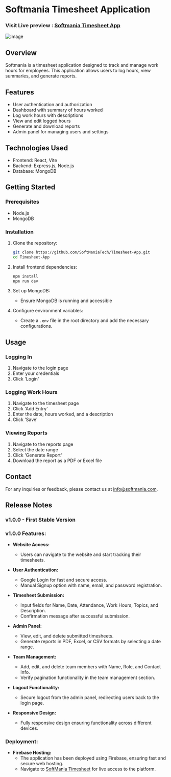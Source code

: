 # Softmania Timesheet Application

### Visit Live preview : [Softmania Timesheet App](https://softmania-timesheet.web.app/)

![image](https://github.com/user-attachments/assets/cdd6535a-7e4c-45e1-8f67-fb6401d1a230)


## Overview
Softmania is a timesheet application designed to track and manage work hours for employees. This application allows users to log hours, view summaries, and generate reports.

## Features
- User authentication and authorization
- Dashboard with summary of hours worked
- Log work hours with descriptions
- View and edit logged hours
- Generate and download reports
- Admin panel for managing users and settings

## Technologies Used
- Frontend: React, Vite
- Backend: Express.js, Node.js
- Database: MongoDB

## Getting Started

### Prerequisites
- Node.js
- MongoDB

### Installation

1. Clone the repository:
    ```bash
    git clone https://github.com/SoftManiaTech/Timesheet-App.git
    cd Timesheet-App
    ```

2. Install frontend dependencies:
    ```bash
    npm install
    npm run dev
    ```

3. Set up MongoDB:
    - Ensure MongoDB is running and accessible

4. Configure environment variables:
    - Create a `.env` file in the root directory and add the necessary configurations.

## Usage

### Logging In
1. Navigate to the login page
2. Enter your credentials
3. Click 'Login'

### Logging Work Hours
1. Navigate to the timesheet page
2. Click 'Add Entry'
3. Enter the date, hours worked, and a description
4. Click 'Save'

### Viewing Reports
1. Navigate to the reports page
2. Select the date range
3. Click 'Generate Report'
4. Download the report as a PDF or Excel file

## Contact
For any inquiries or feedback, please contact us at [info@softmania.com](mailto:kaliyappanr.tech@gmail.com).


## Release Notes
### v1.0.0 - First Stable Version

### v1.0.0 Features:

* **Website Access:**
  * Users can navigate to the website and start tracking their timesheets.

* **User Authentication:**
  * Google Login for fast and secure access.
  * Manual Signup option with name, email, and password registration.

* **Timesheet Submission:**
  * Input fields for Name, Date, Attendance, Work Hours, Topics, and Description.
  * Confirmation message after successful submission.

* **Admin Panel:**
  * View, edit, and delete submitted timesheets.
  * Generate reports in PDF, Excel, or CSV formats by selecting a date range.

* **Team Management:**
  * Add, edit, and delete team members with Name, Role, and Contact Info.
  * Verify pagination functionality in the team management section.

* **Logout Functionality:**
  * Secure logout from the admin panel, redirecting users back to the login page.

* **Responsive Design:**
  * Fully responsive design ensuring functionality across different devices.

### Deployment:

* **Firebase Hosting:**
  * The application has been deployed using Firebase, ensuring fast and secure web hosting.
  * Navigate to [SoftMania Timesheet](https://softmania-timesheet.web.app) for live access to the platform.
